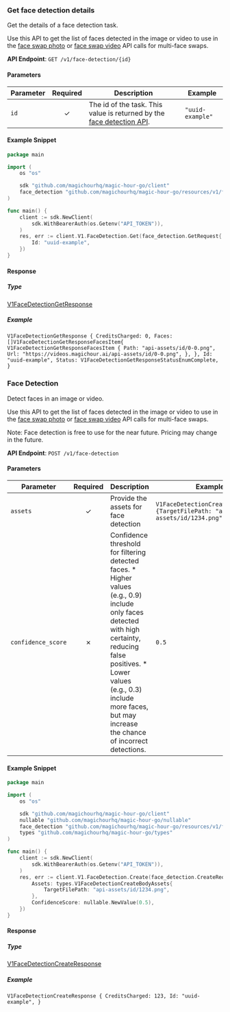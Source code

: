 
### Get face detection details <a name="get"></a>

Get the details of a face detection task. 

Use this API to get the list of faces detected in the image or video to use in the [face swap photo](/api-reference/face-swap-photo/face-swap-photo) or [face swap video](/api-reference/face-swap/face-swap-video) API calls for multi-face swaps.

**API Endpoint**: `GET /v1/face-detection/{id}`

#### Parameters

| Parameter | Required | Description | Example |
|-----------|:--------:|-------------|--------|
| `id` | ✓ | The id of the task. This value is returned by the [face detection API](/api-reference/files/face-detection#response-id). | `"uuid-example"` |

#### Example Snippet

```go
package main

import (
	os "os"

	sdk "github.com/magichourhq/magic-hour-go/client"
	face_detection "github.com/magichourhq/magic-hour-go/resources/v1/face_detection"
)

func main() {
	client := sdk.NewClient(
		sdk.WithBearerAuth(os.Getenv("API_TOKEN")),
	)
	res, err := client.V1.FaceDetection.Get(face_detection.GetRequest{
		Id: "uuid-example",
	})
}

```

#### Response

##### Type
[V1FaceDetectionGetResponse](/types/v1_face_detection_get_response.go)

##### Example
`V1FaceDetectionGetResponse {
CreditsCharged: 0,
Faces: []V1FaceDetectionGetResponseFacesItem{
V1FaceDetectionGetResponseFacesItem {
Path: "api-assets/id/0-0.png",
Url: "https://videos.magichour.ai/api-assets/id/0-0.png",
},
},
Id: "uuid-example",
Status: V1FaceDetectionGetResponseStatusEnumComplete,
}`

### Face Detection <a name="create"></a>

Detect faces in an image or video. 
      
Use this API to get the list of faces detected in the image or video to use in the [face swap photo](/api-reference/face-swap-photo/face-swap-photo) or [face swap video](/api-reference/face-swap/face-swap-video) API calls for multi-face swaps.

Note: Face detection is free to use for the near future. Pricing may change in the future.

**API Endpoint**: `POST /v1/face-detection`

#### Parameters

| Parameter | Required | Description | Example |
|-----------|:--------:|-------------|--------|
| `assets` | ✓ | Provide the assets for face detection | `V1FaceDetectionCreateBodyAssets {TargetFilePath: "api-assets/id/1234.png",}` |
| `confidence_score` | ✗ | Confidence threshold for filtering detected faces.  * Higher values (e.g., 0.9) include only faces detected with high certainty, reducing false positives.  * Lower values (e.g., 0.3) include more faces, but may increase the chance of incorrect detections. | `0.5` |

#### Example Snippet

```go
package main

import (
	os "os"

	sdk "github.com/magichourhq/magic-hour-go/client"
	nullable "github.com/magichourhq/magic-hour-go/nullable"
	face_detection "github.com/magichourhq/magic-hour-go/resources/v1/face_detection"
	types "github.com/magichourhq/magic-hour-go/types"
)

func main() {
	client := sdk.NewClient(
		sdk.WithBearerAuth(os.Getenv("API_TOKEN")),
	)
	res, err := client.V1.FaceDetection.Create(face_detection.CreateRequest{
		Assets: types.V1FaceDetectionCreateBodyAssets{
			TargetFilePath: "api-assets/id/1234.png",
		},
		ConfidenceScore: nullable.NewValue(0.5),
	})
}

```

#### Response

##### Type
[V1FaceDetectionCreateResponse](/types/v1_face_detection_create_response.go)

##### Example
`V1FaceDetectionCreateResponse {
CreditsCharged: 123,
Id: "uuid-example",
}`
